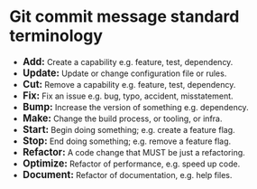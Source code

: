 # Git commit message standard terminology

- <span style="font-size: 1.2em;">**Add:**</span> Create a capability e.g. feature, test, dependency.
- <span style="font-size: 1.2em;">**Update:**</span> Update or change configuration file or rules.
- <span style="font-size: 1.2em;">**Cut:**</span> Remove a capability e.g. feature, test, dependency.
- <span style="font-size: 1.2em;">**Fix:**</span> Fix an issue e.g. bug, typo, accident, misstatement.
- <span style="font-size: 1.2em;">**Bump:**</span> Increase the version of something e.g. dependency.
- <span style="font-size: 1.2em;">**Make:**</span> Change the build process, or tooling, or infra.
- <span style="font-size: 1.2em;">**Start:**</span> Begin doing something; e.g. create a feature flag.
- <span style="font-size: 1.2em;">**Stop:**</span> End doing something; e.g. remove a feature flag.
- <span style="font-size: 1.2em;">**Refactor:**</span> A code change that MUST be just a refactoring.
- <span style="font-size: 1.2em;">**Optimize:**</span> Refactor of performance, e.g. speed up code.
- <span style="font-size: 1.2em;">**Document:**</span> Refactor of documentation, e.g. help files.
